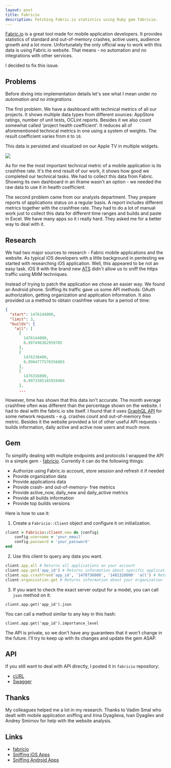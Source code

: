 ```yaml
---
layout: post
title: Fabricio
description: Fetching Fabric.io statistics using Ruby gem fabricio.
---
```


[Fabric.io](https://fabric.io/home) is a great tool made for mobile application developers. It provides statistics of standard and out-of-memory crashes, active users, audience growth and a lot more. Unfortunately the only official way to work with this data is using Fabric.io website. That means - no automation and no integrations with other services.

I decided to fix this issue.

<!--more-->

## Problems

Before diving into implementation details let's see what I mean under *no automation and no integrations*.

The first problem. We have a dashboard with technical metrics of all our projects. It shows multiple data types from different sources: AppStore ratings, number of unit tests, OCLint reports. Besides it we also count somewhat called 'project health coefficient'. It reduces all of aforementioned technical metrics in one using a system of weights. The result coefficient varies from `0` to `10`. 

This data is persisted and visualized on our Apple TV in multiple widgets.

![](https://pbs.twimg.com/media/CvtQNiXXYAAf9Vu.jpg)

As for me the most important technical metric of a mobile application is its crashfree rate. It's the end result of our work, it shows how good we completed our technical tasks. We had to collect this data from Fabric. Showing its own dashboard in an iframe wasn't an option - we needed the raw data to use it in health coefficient.

The second problem came from our analysts department. They prepare reports of applications status on a regular basis. A report includes different metrics together with the crashfree rate. They had to do a lot of manual work just to collect this data for different time ranges and builds and paste in Excel. We have many apps so it i really hard. They asked me for a better way to deal with it.

## Research

We had two major sources to research - Fabric mobile applications and the website. As typical iOS developers with a little background in pentesting we started with researching iOS application. Well, this appeared to be not an easy task. iOS 9 with the brand new [ATS](https://developer.apple.com/library/content/releasenotes/General/WhatsNewIniOS/Articles/iOS9.html) didn't allow us to sniff the https traffic using MitM techniques.

Instead of trying to patch the application we chose an easier way. We found an Android phone. Sniffing its traffic gave us some API methods: OAuth authorization, getting organization and application information. It also provided us a method to obtain crashfree values for a period of time:

```json
{
  "start": 1476144000,
  "limit": 3,
  "builds": {
    "all": [
      [
        1476144000,
        0.997496362959705
      ],
      [
        1476230400,
        0.9964777570356803
      ],
      [
        1476316800,
        0.9973385101919404
      ],
      ...
```

However, time has shown that this data isn't accurate. The month average crashfree often was different than the percentage shown on the website. I had to deal with the fabric.io site itself. I found that it uses [GraphQL API](http://graphql.org/) for some network requests - e.g. crashes count and out-of-memory free metric. Besides it the website provided a lot of other useful API requests - builds information, daily active and active now users and much more.

## Gem

To simplify dealing with multiple endpoints and protocols I wrapped the API in a simple gem - [fabricio](https://github.com/etolstoy/fabricio). Currently it can do the following things:

* Authorize using Fabric.io account, store session and refresh it if needed
* Provide organization data
* Provide applications data
* Provide crash- and out-of-memory- free metrics
* Provide active_now, daily_new and daily_active metrics
* Provide all builds information
* Provide top builds versions

Here is how to use it:

1. Create a `Fabricio::Client` object and configure it on initialization.

  ```ruby
  client = Fabricio::Client.new do |config|
      config.username = 'your_email'
      config.password = 'your_password'
  end
  ```

2. Use this client to query any data you want.

  ```ruby
  client.app.all # Returns all applications on your account
  client.app.get('app_id') # Returns information about specific application
  client.app.crashfree('app_id', '1478736000', '1481328000' 'all') # Returns application crashfree for a given period of time
  client.organization.get # Returns information about your organization
  ```

3. If you want to check the exact server output for a model, you can call `json` method on it:

  `client.app.get('app_id').json`

  You can call a method similar to any key in this hash:

  `client.app.get('app_id').importance_level`

The API is private, so we don't have any guarantees that it won't change in the future. I'll try to keep up with its changes and update the gem ASAP.

## API

If you still want to deal with API directly, I posted it in `fabricio` repository:
- [cURL](https://github.com/etolstoy/fabricio/blob/develop/docs/api_reference.md)
- [Swagger](https://github.com/etolstoy/fabricio/blob/develop/docs/swagger-api.json)

## Thanks

My colleagues helped me a lot in my research. Thanks to Vadim Smal who dealt with mobile application sniffing and Irina Dyagileva, Ivan Dyagilev and Andrey Smirnov for help with the website analysis.

## Links
- [fabricio](https://github.com/etolstoy/fabricio)
- [Sniffing iOS Apps](http://highaltitudehacks.com/2013/08/20/ios-application-security-part-11-analyzing-network-traffic-over-http-slash-https)
- [Sniffing Android Apps](http://www.digitalinternals.com/mobile/android-sniff-http-https-traffic-without-root/490/)
